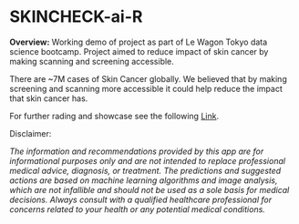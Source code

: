 # SKINCHECK-ai-R

**Overview:**
Working demo of project as part of Le Wagon Tokyo data science bootcamp. Project aimed to reduce impact of skin cancer by making scanning and screening accessible.

There are ~7M cases of Skin Cancer globally. We believed that by making screening and scanning more accessible it could help reduce the impact that skin cancer has.

For further rading and showcase see the following [Link](https://github.com/S-t-e-v-e-G/skincheck_ai_r_demo/blob/e5b7c212a12e64ccae67dddd71276fb8f7e1fe4f/Skincheck-ai-r%20Demo.pdf).



Disclaimer: 

_The information and recommendations provided by this app are for informational purposes only and are not intended to replace professional medical advice, diagnosis, or treatment. The predictions and suggested actions are based on machine learning algorithms and image analysis, which are not infallible and should not be used as a sole basis for medical decisions. Always consult with a qualified healthcare professional for concerns related to your health or any potential medical conditions._
